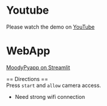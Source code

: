 # Youtube
Please watch the demo on [YouTube](https://www.youtube.com/watch?v=4U9WWOfc7v8)


# WebApp
[MoodyPyapp on Streamlit](https://moodypyapp-nichada.streamlit.app/)

== Directions ==  
Press `start` and `allow` camera access.
- Need strong wifi connection

